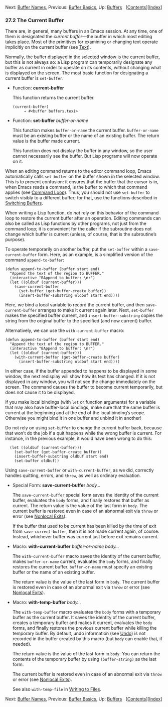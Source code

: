 <!-- This is the GNU Emacs Lisp Reference Manual
corresponding to Emacs version 27.2.

Copyright (C) 1990-1996, 1998-2021 Free Software Foundation,
Inc.

Permission is granted to copy, distribute and/or modify this document
under the terms of the GNU Free Documentation License, Version 1.3 or
any later version published by the Free Software Foundation; with the
Invariant Sections being "GNU General Public License," with the
Front-Cover Texts being "A GNU Manual," and with the Back-Cover
Texts as in (a) below.  A copy of the license is included in the
section entitled "GNU Free Documentation License."

(a) The FSF's Back-Cover Text is: "You have the freedom to copy and
modify this GNU manual.  Buying copies from the FSF supports it in
developing GNU and promoting software freedom." -->

<!-- Created by GNU Texinfo 6.7, http://www.gnu.org/software/texinfo/ -->

Next: [Buffer Names](Buffer-Names.html), Previous: [Buffer Basics](Buffer-Basics.html), Up: [Buffers](Buffers.html)   \[[Contents](index.html#SEC_Contents "Table of contents")]\[[Index](Index.html "Index")]

### 27.2 The Current Buffer

There are, in general, many buffers in an Emacs session. At any time, one of them is designated the *current buffer*—the buffer in which most editing takes place. Most of the primitives for examining or changing text operate implicitly on the current buffer (see [Text](Text.html)).

Normally, the buffer displayed in the selected window is the current buffer, but this is not always so: a Lisp program can temporarily designate any buffer as current in order to operate on its contents, without changing what is displayed on the screen. The most basic function for designating a current buffer is `set-buffer`.

*   Function: **current-buffer**

    This function returns the current buffer.

        (current-buffer)
             ⇒ #<buffer buffers.texi>

<!---->

*   Function: **set-buffer** *buffer-or-name*

    This function makes `buffer-or-name` the current buffer. `buffer-or-name` must be an existing buffer or the name of an existing buffer. The return value is the buffer made current.

    This function does not display the buffer in any window, so the user cannot necessarily see the buffer. But Lisp programs will now operate on it.

When an editing command returns to the editor command loop, Emacs automatically calls `set-buffer` on the buffer shown in the selected window. This is to prevent confusion: it ensures that the buffer that the cursor is in, when Emacs reads a command, is the buffer to which that command applies (see [Command Loop](Command-Loop.html)). Thus, you should not use `set-buffer` to switch visibly to a different buffer; for that, use the functions described in [Switching Buffers](Switching-Buffers.html).

When writing a Lisp function, do *not* rely on this behavior of the command loop to restore the current buffer after an operation. Editing commands can also be called as Lisp functions by other programs, not just from the command loop; it is convenient for the caller if the subroutine does not change which buffer is current (unless, of course, that is the subroutine’s purpose).

To operate temporarily on another buffer, put the `set-buffer` within a `save-current-buffer` form. Here, as an example, is a simplified version of the command `append-to-buffer`:

    (defun append-to-buffer (buffer start end)
      "Append the text of the region to BUFFER."
      (interactive "BAppend to buffer: \nr")
      (let ((oldbuf (current-buffer)))
        (save-current-buffer
          (set-buffer (get-buffer-create buffer))
          (insert-buffer-substring oldbuf start end))))

Here, we bind a local variable to record the current buffer, and then `save-current-buffer` arranges to make it current again later. Next, `set-buffer` makes the specified buffer current, and `insert-buffer-substring` copies the string from the original buffer to the specified (and now current) buffer.

Alternatively, we can use the `with-current-buffer` macro:

    (defun append-to-buffer (buffer start end)
      "Append the text of the region to BUFFER."
      (interactive "BAppend to buffer: \nr")
      (let ((oldbuf (current-buffer)))
        (with-current-buffer (get-buffer-create buffer)
          (insert-buffer-substring oldbuf start end))))

In either case, if the buffer appended to happens to be displayed in some window, the next redisplay will show how its text has changed. If it is not displayed in any window, you will not see the change immediately on the screen. The command causes the buffer to become current temporarily, but does not cause it to be displayed.

If you make local bindings (with `let` or function arguments) for a variable that may also have buffer-local bindings, make sure that the same buffer is current at the beginning and at the end of the local binding’s scope. Otherwise you might bind it in one buffer and unbind it in another!

Do not rely on using `set-buffer` to change the current buffer back, because that won’t do the job if a quit happens while the wrong buffer is current. For instance, in the previous example, it would have been wrong to do this:

      (let ((oldbuf (current-buffer)))
        (set-buffer (get-buffer-create buffer))
        (insert-buffer-substring oldbuf start end)
        (set-buffer oldbuf))

Using `save-current-buffer` or `with-current-buffer`, as we did, correctly handles quitting, errors, and `throw`, as well as ordinary evaluation.

*   Special Form: **save-current-buffer** *body…*

    The `save-current-buffer` special form saves the identity of the current buffer, evaluates the `body` forms, and finally restores that buffer as current. The return value is the value of the last form in `body`. The current buffer is restored even in case of an abnormal exit via `throw` or error (see [Nonlocal Exits](Nonlocal-Exits.html)).

    If the buffer that used to be current has been killed by the time of exit from `save-current-buffer`, then it is not made current again, of course. Instead, whichever buffer was current just before exit remains current.

<!---->

*   Macro: **with-current-buffer** *buffer-or-name body…*

    The `with-current-buffer` macro saves the identity of the current buffer, makes `buffer-or-name` current, evaluates the `body` forms, and finally restores the current buffer. `buffer-or-name` must specify an existing buffer or the name of an existing buffer.

    The return value is the value of the last form in `body`. The current buffer is restored even in case of an abnormal exit via `throw` or error (see [Nonlocal Exits](Nonlocal-Exits.html)).

<!---->

*   Macro: **with-temp-buffer** *body…*

    The `with-temp-buffer` macro evaluates the `body` forms with a temporary buffer as the current buffer. It saves the identity of the current buffer, creates a temporary buffer and makes it current, evaluates the `body` forms, and finally restores the previous current buffer while killing the temporary buffer. By default, undo information (see [Undo](Undo.html)) is not recorded in the buffer created by this macro (but `body` can enable that, if needed).

    The return value is the value of the last form in `body`. You can return the contents of the temporary buffer by using `(buffer-string)` as the last form.

    The current buffer is restored even in case of an abnormal exit via `throw` or error (see [Nonlocal Exits](Nonlocal-Exits.html)).

    See also `with-temp-file` in [Writing to Files](Writing-to-Files.html#Definition-of-with_002dtemp_002dfile).

Next: [Buffer Names](Buffer-Names.html), Previous: [Buffer Basics](Buffer-Basics.html), Up: [Buffers](Buffers.html)   \[[Contents](index.html#SEC_Contents "Table of contents")]\[[Index](Index.html "Index")]
